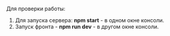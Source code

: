 Для проверки работы:
1. Для запуска сервера: **npm start** - в одном окне консоли.
2. Запуск фронта - **npm run dev** - в другом окне консоли.
